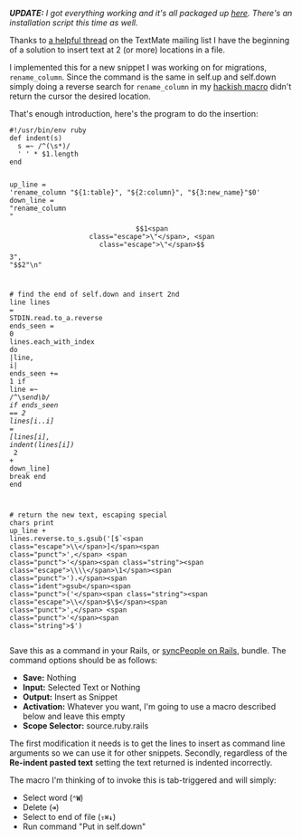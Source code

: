 <p><em><strong>UPDATE:</strong> I got everything working and it's all packaged up <a href="/posts/2006/02/intelligent-migration-snippets-0_1-for-textmate">here</a>. There's an installation script this time as well.</em></p>

<p>Thanks to <a href="http://thread.gmane.org/gmane.editors.textmate.general/8520">a helpful thread</a> on the TextMate mailing list I have the beginning of a solution to insert text at 2 (or more) locations in a file.</p>


<p>I implemented this for a new snippet I was working on for migrations, <code>rename_column</code>. Since the command is the same in self.up and self.down simply doing a reverse search for <code>rename_column</code> in my <a href="/posts/2006/02/textmate-move-selection-to-self-down">hackish macro</a> didn't return the cursor the desired location.</p><p>That's enough introduction, here's the program to do the insertion:</p>


<div class="typocode"><pre><code class="typocode_ruby "><span class="comment">#!/usr/bin/env ruby</span>
<span class="keyword">def </span><span class="method">indent</span><span class="punct">(</span><span class="ident">s</span><span class="punct">)</span>
  <span class="ident">s</span> <span class="punct">=~</span> <span class="punct">/</span><span class="regex">^(<span class="escape">\s</span>*)</span><span class="punct">/</span>
  <span class="punct">'</span><span class="string"> </span><span class="punct">'</span> <span class="punct">*</span> <span class="global">$1</span><span class="punct">.</span><span class="ident">length</span>
<span class="keyword">end</span>

<span class="ident">up_line</span> <span class="punct">=</span> <span class="punct">'</span><span class="string">rename_column "${1:table}", "${2:column}", "${3:new_name}"$0</span><span class="punct">'</span>
<span class="ident">down_line</span> <span class="punct">=</span> <span class="punct">"</span><span class="string">rename_column <span class="escape">\"</span>$$1<span class="escape">\"</span>, <span class="escape">\"</span>$$3<span class="escape">\"</span>, <span class="escape">\"</span>$$2<span class="escape">\"\n</span></span><span class="punct">"</span>

<span class="comment"># find the end of self.down and insert 2nd line</span>
<span class="ident">lines</span> <span class="punct">=</span> <span class="constant">STDIN</span><span class="punct">.</span><span class="ident">read</span><span class="punct">.</span><span class="ident">to_a</span><span class="punct">.</span><span class="ident">reverse</span>
<span class="ident">ends_seen</span> <span class="punct">=</span> <span class="number">0</span>
<span class="ident">lines</span><span class="punct">.</span><span class="ident">each_with_index</span> <span class="keyword">do</span> <span class="punct">|</span><span class="ident">line</span><span class="punct">,</span> <span class="ident">i</span><span class="punct">|</span>
  <span class="ident">ends_seen</span> <span class="punct">+=</span> <span class="number">1</span>    <span class="keyword">if</span> <span class="ident">line</span> <span class="punct">=~</span> <span class="punct">/</span><span class="regex">^<span class="escape">\s</span>*end<span class="escape">\b</span></span><span class="punct">/</span>
  <span class="keyword">if</span> <span class="ident">ends_seen</span> <span class="punct">==</span> <span class="number">2</span>
    <span class="ident">lines</span><span class="punct">[</span><span class="ident">i</span><span class="punct">..</span><span class="ident">i</span><span class="punct">]</span> <span class="punct">=</span> <span class="punct">[</span><span class="ident">lines</span><span class="punct">[</span><span class="ident">i</span><span class="punct">],</span> <span class="ident">indent</span><span class="punct">(</span><span class="ident">lines</span><span class="punct">[</span><span class="ident">i</span><span class="punct">])</span> <span class="punct">*</span> <span class="number">2</span> <span class="punct">+</span> <span class="ident">down_line</span><span class="punct">]</span>
    <span class="keyword">break</span>
  <span class="keyword">end</span>
<span class="keyword">end</span>

<span class="comment"># return the new text, escaping special chars</span>
<span class="ident">print</span> <span class="ident">up_line</span> <span class="punct">+</span> <span class="ident">lines</span><span class="punct">.</span><span class="ident">reverse</span><span class="punct">.</span><span class="ident">to_s</span><span class="punct">.</span><span class="ident">gsub</span><span class="punct">('</span><span class="string">[$`<span class="escape">\\</span>]</span><span class="punct">',</span> <span class="punct">'</span><span class="string"><span class="escape">\\\\</span>\1</span><span class="punct">').</span><span class="ident">gsub</span><span class="punct">('</span><span class="string"><span class="escape">\\</span>$<span class="escape">\\</span>$</span><span class="punct">',</span> <span class="punct">'</span><span class="string">$</span><span class="punct">')</span></code></pre></div>

<p>Save this as a command in your Rails, or <a href="http://blog.inquirylabs.com/">syncPeople on Rails</a>, bundle. The command options should be as follows:</p>


<ul>
<li><strong>Save:</strong> Nothing</li>
	<li><strong>Input:</strong> Selected Text or Nothing</li>
	<li><strong>Output:</strong> Insert as Snippet</li>
	<li><strong>Activation:</strong> Whatever you want, I'm going to use a macro described below and leave this empty</li>
	<li><strong>Scope Selector:</strong> source.ruby.rails</li>
</ul>


<p>The first modification it needs is to get the lines to insert as command line arguments so we can use it for other snippets. Secondly, regardless of the <strong>Re-indent pasted text</strong> setting the text returned is indented incorrectly.</p>


The macro I'm thinking of to invoke this is tab-triggered and will simply:
<ul>
<li>Select word (<code><strong>⌃W</strong></code>)</li>
	<li>Delete (<code><strong>⌫</strong></code>)</li>
	<li>Select to end of file (<code><strong>⇧⌘↓</strong></code>)</li>
	<li>Run command "Put in self.down"</li>
</ul>

